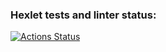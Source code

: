 ### Hexlet tests and linter status:
[![Actions Status](https://github.com/KalendarJr/java-project-71/workflows/hexlet-check/badge.svg)](https://github.com/KalendarJr/java-project-71/actions)